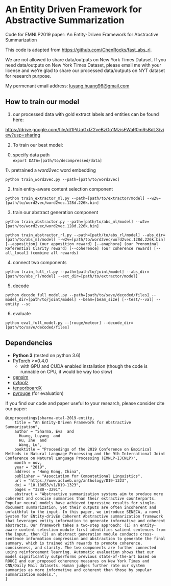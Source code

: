 # An Entity Driven Framework for Abstractive Summarization
Code for EMNLP2019 paper: An Entity-Driven Framework for Abstractive Summarization  

This code is adapted from https://github.com/ChenRocks/fast_abs_rl. 

We are not allowed to share data/outputs on New York Times Dataset. If you need data/outputs on New York Times Dataset, please email me with your license and we're glad to share our processed data/outputs on NYT dataset for research purpose.  

My permenant email address: luyang.huang96@gmail.com

## How to train our model  

1. our processed data with gold extract labels and entities can be found here:  

https://drive.google.com/file/d/1PiUqGxIZ2veBzGo1MzisFWaR0mRsBdL3/view?usp=sharing  

2. To train our best model:  

0) specify data path  
`export DATA=[path/to/decompressed/data]`

1). pretrained a *word2vec* word embedding
```
python train_word2vec.py --path=[path/to/word2vec]
```

2) train entity-aware content selection component  
```
python train_extractor_ml.py --path=[path/to/extractor/model] --w2v=[path/to/word2vec/word2vec.128d.226k.bin] 
```

3) train our abstract generation component  
```
python train_abstractor.py --path=[path/to/abs_ml/model] --w2v=[path/to/word2vec/word2vec.128d.226k.bin] 
```
```
python train_abstractor_rl.py --path=[path/to/abs_rl/model] --abs_dir=[path/to/abs_ml/model] --w2v=[path/to/word2vec/word2vec.128d.226k.bin] [--apposition] (our apposition reward) [--anaphora] (our Pronominal Referential Clarity reward) [--coherence] (our coherence reward) [--all_local] (combine all rewards)
```

4) connect two components  
```
python train_full_rl.py --path=[path/to/joint/model] --abs_dir=[path/to/abs_rl/model] --ext_dir=[path/to/extractor/model]
```

5) decode 
```
python decode_full_model.py --path=[path/to/save/decoded/files] --model_dir=[path/to/joint/model] --beam=[beam_size] [--test/--val] --entity --sc
```

6) evaluate  
```
python eval_full_model.py --[rouge/meteor] --decode_dir=[path/to/save/decoded/files]
```





## Dependencies  
- **Python 3** (tested on python 3.6)
- [PyTorch](https://github.com/pytorch/pytorch) >=0.4.0
    - with GPU and CUDA enabled installation (though the code is runnable on CPU, it would be way too slow)
- [gensim](https://github.com/RaRe-Technologies/gensim)
- [cytoolz](https://github.com/pytoolz/cytoolz)
- [tensorboardX](https://github.com/lanpa/tensorboard-pytorch)
- [pyrouge](https://github.com/bheinzerling/pyrouge) (for evaluation)







If you find our code and paper useful to your research, please consider cite our paper:  
```
@inproceedings{sharma-etal-2019-entity,
    title = "An Entity-Driven Framework for Abstractive Summarization",
    author = "Sharma, Eva  and
      Huang, Luyang  and
      Hu, Zhe  and
      Wang, Lu",
    booktitle = "Proceedings of the 2019 Conference on Empirical Methods in Natural Language Processing and the 9th International Joint Conference on Natural Language Processing (EMNLP-IJCNLP)",
    month = nov,
    year = "2019",
    address = "Hong Kong, China",
    publisher = "Association for Computational Linguistics",
    url = "https://www.aclweb.org/anthology/D19-1323",
    doi = "10.18653/v1/D19-1323",
    pages = "3280--3291",
    abstract = "Abstractive summarization systems aim to produce more coherent and concise summaries than their extractive counterparts. Popular neural models have achieved impressive results for single-document summarization, yet their outputs are often incoherent and unfaithful to the input. In this paper, we introduce SENECA, a novel System for ENtity-drivEn Coherent Abstractive summarization framework that leverages entity information to generate informative and coherent abstracts. Our framework takes a two-step approach: (1) an entity-aware content selection module first identifies salient sentences from the input, then (2) an abstract generation module conducts cross-sentence information compression and abstraction to generate the final summary, which is trained with rewards to promote coherence, conciseness, and clarity. The two components are further connected using reinforcement learning. Automatic evaluation shows that our model significantly outperforms previous state-of-the-art based on ROUGE and our proposed coherence measures on New York Times and CNN/Daily Mail datasets. Human judges further rate our system summaries as more informative and coherent than those by popular summarization models.",
}
```
